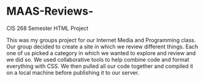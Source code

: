 # MAAS-Reviews-
CIS 268 Semester HTML Project

This was my groups project for our Internet Media and Programming class.
Our group decided to create a site in which we review different things.
Each one of us picked a category in which we wanted to explore and review and we did so.
We used collaborative tools to help combine code and format everything with CSS.
We then pulled all our code together and compiled it on a local machine before publishing it to our server.
